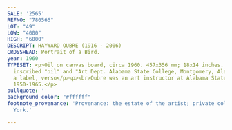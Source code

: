 ```yaml
---
SALE: '2565'
REFNO: "780566"
LOT: "49"
LOW: "4000"
HIGH: "6000"
DESCRIPT: HAYWARD OUBRE (1916 - 2006)
CROSSHEAD: Portrait of a Bird.
year: 1960
TYPESET: <p>Oil on canvas board, circa 1960. 457x356 mm; 18x14 inches. Signed, titled,
  inscribed "oil" and "Art Dept. Alabama State College, Montgomery, Ala" in ink on
  a label, verso</p><p><br>Oubre was an art instructor at Alabama State College from
  1950-1965.</p>
pullquote: ''
background_color: "#ffffff"
footnote_provenance: 'Provenance: the estate of the artist; private collection, New
  York.'

---
```

